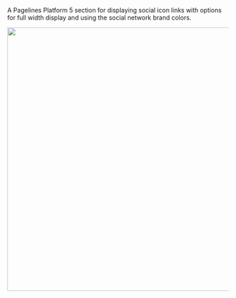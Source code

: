 A Pagelines Platform 5 section for displaying social icon links with options for full width display and using the social network brand colors.

<p align="center" ><a href="https://714web.com/wp-content/uploads/2018/08/sofw-pl-section-socialbar-2-1.png" target="_blank"><img src="https://714web.com/wp-content/uploads/2018/08/sofw-pl-section-socialbar-2-1.png" width="600" /></a></p>